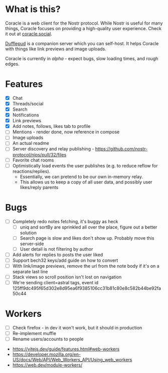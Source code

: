 # What is this?

Coracle is a web client for the Nostr protocol. While Nostr is useful for many things, Coracle focuses on providing a high-quality user experience. Check it out at [coracle.social](https://coracle.social).

[Dufflepud](https://github.com/staab/dufflepud) is a companion server which you can self-host. It helps Coracle with things like link previews and image uploads.

Coracle is currently in _alpha_ - expect bugs, slow loading times, and rough edges.

# Features

- [x] Chat
- [x] Threads/social
- [x] Search
- [x] Notifications
- [x] Link previews
- [x] Add notes, follows, likes tab to profile
- [ ] Mentions - render done, now reference in compose
- [ ] Image uploads
- [ ] An actual readme
- [ ] Server discovery and relay publishing - https://github.com/nostr-protocol/nips/pull/32/files
- [ ] Favorite chat rooms
- [ ] Optimistically load events the user publishes (e.g. to reduce reflow for reactions/replies).
  - Essentially, we can pretend to be our own in-memory relay.
  - This allows us to keep a copy of all user data, and possibly user likes/reply parents

# Bugs

- [ ] Completely redo notes fetching, it's buggy as heck
  - [ ] uniq and sortBy are sprinkled all over the place, figure out a better solution
  - [ ] Search page is slow and likes don't show up. Probably move this server-side
  - [ ] User detail is not filtering by author
- [ ] Add alerts for replies to posts the user liked
- [ ] Support bech32 keys/add guide on how to convert
- [ ] With link/image previews, remove the url from the note body if it's on a separate last line
- [ ] Stack views so scroll position isn't lost on navigation
- [ ] We're sending client=astral tags, event id 125ff9dc495f65d302e8d95ea6f9385106cc31b81c80e8c582b44be92fa50c44

# Workers

- [ ] Check firefox - in dev it won't work, but it should in production
- [ ] Re-implement muffle
- [ ] Rename users/accounts to people
- https://vitejs.dev/guide/features.html#web-workers
- https://developer.mozilla.org/en-US/docs/Web/API/Web_Workers_API/Using_web_workers
- https://web.dev/module-workers/

